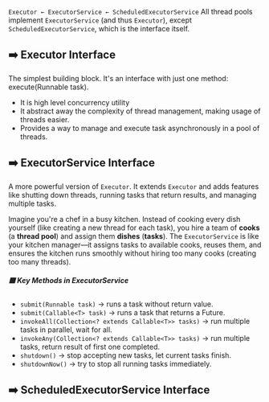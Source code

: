 `Executor ← ExecutorService ← ScheduledExecutorService`
All thread pools implement `ExecutorService` (and thus `Executor`), except `ScheduledExecutorService`, which is the interface itself.

## ➡️ Executor Interface

The simplest building block. It's an interface with just one method: execute(Runnable task).

- It is high level concurrency utility
- It abstract away the complexity of thread management, making usage of threads easier.
- Provides a way to manage and execute task asynchronously in a pool of threads.

## ➡️ ExecutorService Interface

A more powerful version of `Executor`. It extends `Executor` and adds features like shutting down threads, running tasks that return results, and managing multiple tasks.

Imagine you're a chef in a busy kitchen. Instead of cooking every dish yourself (like creating a new thread for each task), you hire a team of **cooks** (a **thread pool**) and assign them **dishes** (**tasks**). The `ExecutorService` is like your kitchen manager—it assigns tasks to available cooks, reuses them, and ensures the kitchen runs smoothly without hiring too many cooks (creating too many threads).

##### 🟦 Key Methods in ExecutorService

- `submit(Runnable task)` → runs a task without return value.
- `submit(Callable<T> task)` → runs a task that returns a Future<T>.
- `invokeAll(Collection<? extends Callable<T>> tasks)` → run multiple tasks in parallel, wait for all.
- `invokeAny(Collection<? extends Callable<T>> tasks)` → run multiple tasks, return result of first one completed.
- `shutdown()` → stop accepting new tasks, let current tasks finish.
- `shutdownNow()` → try to stop all running tasks immediately.

## ➡️ ScheduledExecutorService Interface
